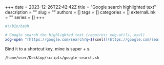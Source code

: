 +++ 
date = 2023-12-26T22:42:42Z
title = "Google search highlighted text"
description = ""
slug = ""
authors = []
tags = []
categories = []
externalLink = ""
series = []
+++

```bash
#!/bin/bash

# Google search the highlighted text (requires: xdg-utils, xsel)
xdg-open "[https://google.com/search?q=$(xsel)](https://google.com/search?q=$(xsel))"
```

Bind it to a shortcut key, mine is super + s.
```bash
/home/user/Desktop/scripts/google-search.sh
```
